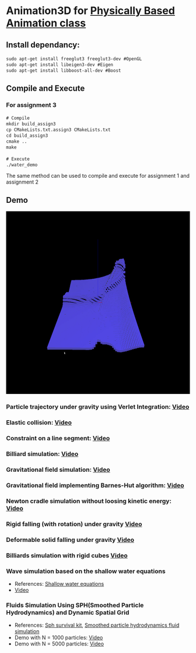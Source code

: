 # Animation3D for [Physically Based Animation class](http://www.ci.i.u-tokyo.ac.jp/~hachisuka/anim2018/)

## Install dependancy:
```
sudo apt-get install freeglut3 freeglut3-dev #OpenGL
sudo apt-get install libeigen3-dev #Eigen
sudo apt-get install libboost-all-dev #Boost
```

## Compile and Execute
### For assignment 3
```
# Compile
mkdir build_assign3
cp CMakeLists.txt.assign3 CMakeLists.txt
cd build_assign3
cmake ..
make

# Execute
./water_demo
```
The same method can be used to compile and execute for assignment 1 and assignment 2

## Demo
<img src="https://github.com/epsilonkei/anim3D/blob/master/images/wave_demo_snapshot.png" 
  alt="Wave Demo Snapshot" width="whatever" height=500>
### Particle trajectory under gravity using Verlet Integration: [Video](https://www.youtube.com/watch?v=uvoZv55v3hE)
### Elastic collision: [Video](https://www.youtube.com/watch?v=i9KygzlNcBw)
### Constraint on a line segment: [Video](https://www.youtube.com/watch?v=kn-lZJEiL0w)
### Billiard simulation: [Video](https://www.youtube.com/watch?v=oEKaxwxVx-8)
### Gravitational field simulation: [Video](https://www.youtube.com/watch?v=9imJhutjM1Y)
### Gravitational field implementing Barnes-Hut algorithm: [Video](https://www.youtube.com/watch?v=_m35aLWKsHw)
### Newton cradle simulation without loosing kinetic energy: [Video](https://www.youtube.com/watch?v=Jx4CcILJVcQ)
### Rigid falling (with rotation) under gravity [Video](https://www.youtube.com/watch?v=0uAAKh6zzAw)
### Deformable solid falling under gravity [Video](https://www.youtube.com/watch?v=KSZJp0vm-6w)
### Billiards simulation with rigid cubes [Video](https://www.youtube.com/watch?v=wOM-8C0eqws)
### Wave simulation based on the shallow water equations 
* References: [Shallow water equations](https://perso.liris.cnrs.fr/alexandre.meyer/teaching/master_charanim/papers_pdf/coursenotes_shallowWater.pdf)
* [Video](https://www.youtube.com/watch?v=A6J8pfpZx8I)
### Fluids Simulation Using SPH(Smoothed Particle Hydrodynamics) and Dynamic Spatial Grid
* References: [Sph survival kit](https://www8.cs.umu.se/kurser/TDBD24/VT06/lectures/sphsurvivalkit.pdf), [Smoothed particle hydrodynamics fluid simulation](http://rlguy.com/sphfluidsim/)
* Demo with N = 1000 particles: [Video](https://www.youtube.com/watch?v=aHoQozNnp8M)
* Demo with N = 5000 particles: [Video](https://www.youtube.com/watch?v=sdG1NiOtwJY)
